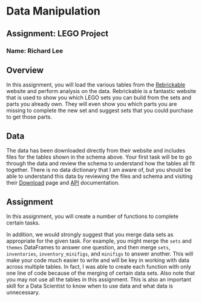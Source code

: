 # Data Manipulation
## Assignment: LEGO Project
### Name: Richard Lee

## Overview

In this assignment, you will load the various tables from the [Rebrickable](https://rebrickable.com/) website and perform analysis on the data.  Rebrickable is a fantastic website that is used to show you which LEGO sets you can build from the sets and parts you already own.  They will even show you which parts you are missing to complete the new set and suggest sets that you could purchase to get those parts.  

## Data

The data has been downloaded directly from their website and includes files for the tables shown in the schema above.  Your first task will be to go through the data and review the schema to understand how the tables all fit together.  There is no data dictionary that I am aware of, but you should be able to understand this data by reviewing the files and schema and visiting their [Download](https://rebrickable.com/downloads/) page and [API](https://rebrickable.com/api/) documentation. 

## Assignment

In this assignment, you will create a number of functions to complete certain tasks.

In addition, we would strongly suggest that you merge data sets as appropriate for the given task.  For example, you might merge the `sets` and `themes` DataFrames to answer one question, and then merge `sets`, `inventories`, `inventory_minifigs`, and `minifigs` to answer another.  This will make your code much easier to write and will be key in working with data across multiple tables.  In fact, I was able to create each function with only one line of code because of the merging of certain data sets.  Also note that you may not use all the tables in this assignment.  This is also an important skill for a Data Scientist to know when to use data and what data is unnecessary.
